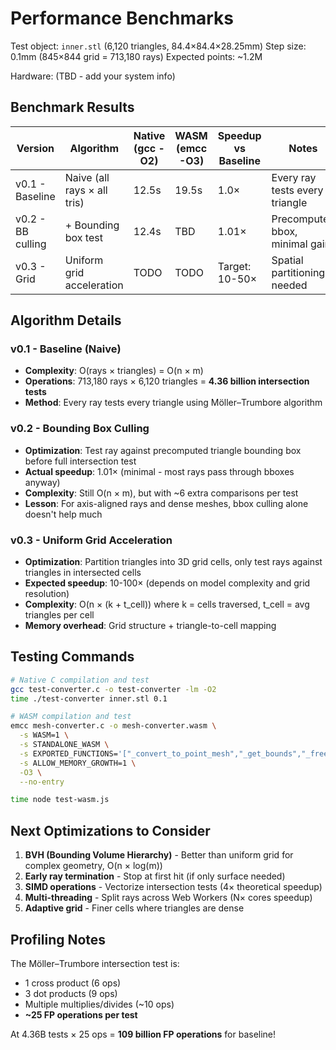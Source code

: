 # Performance Benchmarks

Test object: `inner.stl` (6,120 triangles, 84.4×84.4×28.25mm)
Step size: 0.1mm (845×844 grid = 713,180 rays)
Expected points: ~1.2M

Hardware: (TBD - add your system info)

## Benchmark Results

| Version | Algorithm | Native (gcc -O2) | WASM (emcc -O3) | Speedup vs Baseline | Notes |
|---------|-----------|------------------|-----------------|---------------------|-------|
| v0.1 - Baseline | Naive (all rays × all tris) | 12.5s | 19.5s | 1.0× | Every ray tests every triangle |
| v0.2 - BB culling | + Bounding box test | 12.4s | TBD | 1.01× | Precomputed bbox, minimal gain |
| v0.3 - Grid | Uniform grid acceleration | TODO | TODO | Target: 10-50× | Spatial partitioning needed |

## Algorithm Details

### v0.1 - Baseline (Naive)
- **Complexity**: O(rays × triangles) = O(n × m)
- **Operations**: 713,180 rays × 6,120 triangles = **4.36 billion intersection tests**
- **Method**: Every ray tests every triangle using Möller–Trumbore algorithm

### v0.2 - Bounding Box Culling
- **Optimization**: Test ray against precomputed triangle bounding box before full intersection test
- **Actual speedup**: 1.01× (minimal - most rays pass through bboxes anyway)
- **Complexity**: Still O(n × m), but with ~6 extra comparisons per test
- **Lesson**: For axis-aligned rays and dense meshes, bbox culling alone doesn't help much

### v0.3 - Uniform Grid Acceleration
- **Optimization**: Partition triangles into 3D grid cells, only test rays against triangles in intersected cells
- **Expected speedup**: 10-100× (depends on model complexity and grid resolution)
- **Complexity**: O(n × (k + t_cell)) where k = cells traversed, t_cell = avg triangles per cell
- **Memory overhead**: Grid structure + triangle-to-cell mapping

## Testing Commands

```bash
# Native C compilation and test
gcc test-converter.c -o test-converter -lm -O2
time ./test-converter inner.stl 0.1

# WASM compilation and test
emcc mesh-converter.c -o mesh-converter.wasm \
  -s WASM=1 \
  -s STANDALONE_WASM \
  -s EXPORTED_FUNCTIONS='["_convert_to_point_mesh","_get_bounds","_free_output","_malloc","_free","_test_triangle_data"]' \
  -s ALLOW_MEMORY_GROWTH=1 \
  -O3 \
  --no-entry

time node test-wasm.js
```

## Next Optimizations to Consider

1. **BVH (Bounding Volume Hierarchy)** - Better than uniform grid for complex geometry, O(n × log(m))
2. **Early ray termination** - Stop at first hit (if only surface needed)
3. **SIMD operations** - Vectorize intersection tests (4× theoretical speedup)
4. **Multi-threading** - Split rays across Web Workers (N× cores speedup)
5. **Adaptive grid** - Finer cells where triangles are dense

## Profiling Notes

The Möller–Trumbore intersection test is:
- 1 cross product (6 ops)
- 3 dot products (9 ops)
- Multiple multiplies/divides (~10 ops)
- **~25 FP operations per test**

At 4.36B tests × 25 ops = **109 billion FP operations** for baseline!
